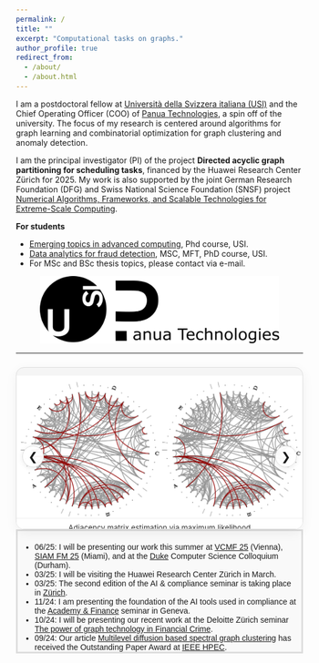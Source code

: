 ```yaml
---
permalink: /
title: ""
excerpt: "Computational tasks on graphs."
author_profile: true
redirect_from: 
  - /about/
  - /about.html
---
```


I am a postdoctoral fellow at [Università della Svizzera italiana (USI)](http://usi.to/vh8) and the Chief Operating Officer (COO) of [Panua Technologies](https://panua.ch/), a spin off of the university.
The focus of my research is centered around algorithms for graph learning and combinatorial optimization for graph clustering and anomaly detection. 

I am the principal investigator (PI) of the project **Directed acyclic graph partitioning for scheduling tasks**, financed by the Huawei Research Center Zürich for 2025. My work is 
also supported by the joint German Research Foundation (DFG) and Swiss National Science Foundation (SNSF)
project [Numerical Algorithms, Frameworks, and Scalable Technologies for Extreme-Scale Computing](https://data.snf.ch/grants/grant/204817).

**For students**
- [Emerging topics in advanced computing](https://search.usi.ch/en/courses/35275751/emerging-topics-in-advanced-computing), Phd course, USI.
- [Data analytics for fraud detection](https://search.usi.ch/en/courses/35275991/data-analytics-for-fraud-detection), MSC, MFT, PhD course, USI.
- For MSc and BSc thesis topics, please contact via e-mail.

<!-- This is my [cv](http://DmsPas.github.io/files/CV_DPasadakis.pdf) (updated February 2024). -->
<!-- I completed my Phd at USI in February 2023, under the supervision of [Olaf Schenk](https://search.usi.ch/en/people/9a52a2fdb8d3d26ec16fb1569b590909/schenk-olaf). Prior to that, I worked on fluid-structure interaction problems as part of my MSc thesis on [Computational Science](https://www.usi.ch/en/education/master/computational-science) at USI, and studied Physics at the [Aristotle University of Thessaloniki](https://www.physics.auth.gr/en/) and [TU Berlin](https://www.tu.berlin/en/naturwissenschaften).  -->

<p align="center">
<img src="/images/USI_Panua_Logo.png" width="420" alt="USI_logo_full"> 
</p>

*** 

<!-- ===================== Research Highlights Carousel (CSS-only) ===================== -->
<div id="research-highlights" aria-label="Research highlights carousel" style="max-width:820px;margin:24px auto;">
  <h3 style="text-align:center;margin:0 0 12px 0;"></h3>

  <!-- Radios control which slide is shown -->
  <input class="rc-input" type="radio" name="rc" id="rc-s1" checked>
  <input class="rc-input" type="radio" name="rc" id="rc-s2">
  <input class="rc-input" type="radio" name="rc" id="rc-s3">

  <div class="rc-wrapper" role="region" aria-live="polite">
    <div class="rc-slides">
      <!-- Slide 1 -->
      <div class="rc-slide">
        <a href="https://ieeexplore.ieee.org/document/10091452" target="_blank" rel="noopener">
          <img src="/images/SQUIC_fit_adj.png" alt="SQUIC_fit_adj" loading="lazy">
        </a>
        <div class="rc-caption">Adjacency matrix estimation via maximum likelihood</div>
        <!-- Prev/Next for slide 1 -->
        <label class="rc-nav rc-prev" for="rc-s3" aria-label="Previous slide">&#10094;</label>
        <label class="rc-nav rc-next" for="rc-s2" aria-label="Next slide">&#10095;</label>
      </div>

      <!-- Slide 2 -->
      <div class="rc-slide">
        <a href="https://arxiv.org/abs/2409.01834" target="_blank" rel="noopener">
          <img src="/images/NPR_graph_clust.png" alt="NPR_graph_clust" loading="lazy">
        </a>
        <div class="rc-caption">Nonlinear PageRank for local graph clusters</div>
        <label class="rc-nav rc-prev" for="rc-s1" aria-label="Previous slide">&#10094;</label>
        <label class="rc-nav rc-next" for="rc-s3" aria-label="Next slide">&#10095;</label>
      </div>

      <!-- Slide 3 -->
      <div class="rc-slide">
        <a href="https://arxiv.org/abs/2508.16173" target="_blank" rel="noopener">
          <img src="/images/Spectral_dir_topo.png" alt="Spectral_dir_topo" loading="lazy">
        </a>
        <div class="rc-caption">Directed spectral methods for topological ordering</div>
        <label class="rc-nav rc-prev" for="rc-s2" aria-label="Previous slide">&#10094;</label>
        <label class="rc-nav rc-next" for="rc-s1" aria-label="Next slide">&#10095;</label>
      </div>
    </div>

    <!-- Dots -->
    <div class="rc-dots" role="tablist" aria-label="Slide selectors">
      <label for="rc-s1" aria-label="Go to slide 1"></label>
      <label for="rc-s2" aria-label="Go to slide 2"></label>
      <label for="rc-s3" aria-label="Go to slide 3"></label>
    </div>
  </div>
</div>

<style>
/* Hide radio inputs */
.rc-input { position:absolute; left:-9999px; }

/* Base wrapper and slide look */
.rc-wrapper {
  position: relative;
  aspect-ratio: 16 / 9;
  background: #f5f5f5;
  border: 1px solid #ddd;
  border-radius: 14px;
  overflow: hidden;
  box-shadow: 0 6px 20px rgba(0,0,0,0.06);
}
.rc-slides { position: relative; height: 100%; }
.rc-slide {
  position: absolute; inset: 0;
  opacity: 0; transition: opacity .6s ease;
  display: flex; align-items: center; justify-content: center;
  background: #fff;
}
.rc-slide img {
  max-width: 100%; max-height: 100%;
  object-fit: contain; display: block;
  user-select: none; -webkit-user-drag: none;
}
.rc-caption {
  position: absolute; left: 0; right: 0; bottom: 0;
  padding: 8px 12px; font-size: 13px; color: #333;
  background: rgba(255,255,255,0.88); border-top: 1px solid #eee;
  text-align: center; z-index: 1;
}

/* Nav buttons are labels (so no JS needed) */
.rc-nav {
  position: absolute; top: 50%; transform: translateY(-50%);
  background: rgba(255,255,255,0.95);
  border: 1px solid #ddd; border-radius: 999px;
  width: 36px; height: 36px; line-height: 36px; text-align: center;
  font-size: 20px; cursor: pointer; box-shadow: 0 2px 10px rgba(0,0,0,0.08);
  z-index: 3;
}
.rc-prev { left: 10px; }
.rc-next { right: 10px; }

/* Dots */
.rc-dots {
  position: absolute;
  bottom: -24px;   /* was 8px — pushes them below the rounded box */
  left: 0; right: 0;
  display: flex; gap: 6px; justify-content: center; align-items: center;
  z-index: 2;
}
.rc-dots label {
  width: 8px; height: 8px; border-radius: 50%;
  border: 1px solid #bbb; background: #fff; opacity: .7; cursor: pointer;
}

/* Show the right slide based on which radio is checked */
#research-highlights #rc-s1:checked ~ .rc-wrapper .rc-slides .rc-slide:nth-child(1),
#research-highlights #rc-s2:checked ~ .rc-wrapper .rc-slides .rc-slide:nth-child(2),
#research-highlights #rc-s3:checked ~ .rc-wrapper .rc-slides .rc-slide:nth-child(3) { opacity: 1; }

/* Highlight the active dot */
#research-highlights #rc-s1:checked ~ .rc-wrapper .rc-dots label:nth-child(1),
#research-highlights #rc-s2:checked ~ .rc-wrapper .rc-dots label:nth-child(2),
#research-highlights #rc-s3:checked ~ .rc-wrapper .rc-dots label:nth-child(3) {
  background: #333; border-color: #333; opacity: 1;
}

@media (max-width: 560px) { .rc-caption { font-size: 12px; } }
</style>
<!-- =================== End Research Highlights Carousel (CSS-only) =================== -->





<!-- <div style="text-align: center;">
  <h2>News</h2>
</div> -->

<div style="height: 200px; overflow-y: auto; background-color: #f9f9f9; padding: 6px; border: 3px solid #ddd; font-family: Arial, sans-serif; font-size: 14px;">
  <ul>
    <li>06/25: I will be presenting our work this summer at <a href="https://fam.tuwien.ac.at/events/vcmf2025/index.php" target="_blank">VCMF 25</a> (Vienna), <a href="https://meetings.siam.org/sess/dsp_programsess.cfm?SESSIONCODE=85240" target="_blank">SIAM FM 25</a> (Miami), and at the 
    <a href="https://cs.duke.edu/events/graph-learning-and-spectral-clustering-high-dimensional-data" target="_blank">Duke</a> Computer Science Colloquium (Durham).</li>
    <li>03/25: I will be visiting the Huawei Research Center Zürich in March.</li>
    <li>03/25: The second edition of the AI & compliance seminar is taking place in <a href="https://www.academyfinance.ch/artificial-intelligence-and-compliance-processes-2/" target="_blank">Zürich</a>.</li>
    <li>11/24: I am presenting the foundation of the AI tools used in compliance at the <a href="https://www.academyfinance.ch/artificial-intelligence-and-compliance-processes/" target="_blank">Academy & Finance</a> seminar in Geneva.</li>
    <li>10/24: I will be presenting our recent work at the Deloitte Zürich seminar <a href="https://mkto.deloitte.com/FY25-Q2-FA-EV-Graphaton-24-Zurich-CH_Registration-page-Social.html" target="_blank">The power of graph technology in Financial Crime</a>.</li>
    <li>09/24: Our article <a href="https://ieee-hpec.org/wp-content/uploads/2024/09/176.pdf" target="_blank">Multilevel diffusion based spectral graph clustering</a> has received the Outstanding Paper Award at <a href="https://ieee-hpec.org/" target="_blank">IEEE HPEC</a>.</li>
    <li>06/24: Our interview with Albert-Jan Yzelman at ACM PASC regarding high performance graph analytics is now available <a href="https://www.youtube.com/watch?v=wzn7zgDC4hs" target="_blank">online</a>.</li>
    <li>06/24: The poster accompanying our article <a href="https://ssl.lu.usi.ch/entityws/Allegati/3010824_638529309691881843.pdf" target="_blank">GAMLNet: a graph based framework for the detection of money laundering</a> has received the Best Poster Award at <a href="https://sds2024.ch/conference-program/" target="_blank">IEEE SDS24</a>.</li>
    <li>03/24: Our article <a href="https://dl.acm.org/doi/10.1145/3650108" target="_blank">Sparse Precision Matrix Estimation With SQUIC</a> is published in ACM Transactions on Mathematical Software.</li>
    <li>03/24: We are organizing the minisymposia "Learning and Clustering Tasks on Graphical Structures" at <a href="https://meetings.siam.org/sess/dsp_programsess.cfm?SESSIONCODE=78748" target="_blank">SIAM LA 24</a> in Paris, and "High Performance Graph Analytics" at <a href="https://pasc24.pasc-conference.org/program/minisymposia/" target="_blank">PASC 24</a> in Zürich.</li>
    <li>11/23: I have been awarded a <a href="https://ddsa.dk/" target="_blank">DDSA</a> grant to visit the <a href="https://vbn.aau.dk/en/organisations/institut-for-matematiske-fag" target="_blank">Department of Mathematical Science</a> of Aalborg University.</li>
    <li>09/23: Our article <a href="http://albert-jan.yzelman.net/PDFs/pasadakis23a-pp.pdf" target="_blank">Nonlinear spectral clustering with C++ GraphBLAS</a> has received the Outstanding Short Paper Award at <a href="https://ieee-hpec.org/index.php/ieee-hpec-2023-prelim-agenda/#4-P" target="_blank">IEEE HPEC</a>.</li>
    <li>04/23: Our article <a href="https://ieeexplore.ieee.org/document/10091452" target="_blank">Sparse Quadratic Approximation for Graph Learning</a> is published in IEEE Transactions on Pattern Analysis and Machine Intelligence.</li>
    <li>04/23: The Swiss National Science Foundation (SNSF) project <a href="https://search.usi.ch/projects/1036/balanced-graph-partition-refinement-using-the-graph-p-laplacian" target="_blank">Balanced Graph Partition Refinement Using the Graph p-Laplacian</a> that supported my Phd studies is now complete.</li>
    <li>03/23: I have successfully defended my Phd thesis entitled <a href="http://DmsPas.github.io/files/PhD_Thesis_Pasadakis_signed.pdf" target="_blank">Learning and clustering graphs from high dimensional data</a>.</li>
    <li>07/22: Chairing the <a href="https://pasc22.pasc-conference.org/program/schedule/index.html%3Fpost_type=page&p=11&sess=sess173.html" target="_blank">AP1B - ACM Papers Session 1B</a> in PASC'22.</li>
    <li>12/21: Our article <em>Multiway p-spectral graph cuts on Grassmann manifolds</em> was featured in the <a href="https://hpc.fau.de/files/2021/12/newsletter_nhr_december21.pdf" target="_blank">newsletter</a> of the National Centre for High Performance Computing of the University of Erlangen (NHR@FAU).</li>
  </ul>
</div>

